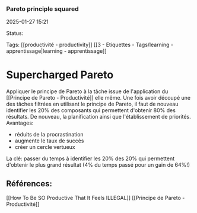 ### Pareto principle squared

2025-01-27 15:21

Status:

Tags: [[productivité - productivity]] [[3 - Etiquettes - Tags/learning - apprentissage|learning - apprentissage]]


# Supercharged Pareto

Appliquer le principe de Pareto à la tâche issue de l'application du [[Principe de Pareto - Productivité]] elle même.
Une fois avoir découpé une des tâches filtrées en utilisant le principe de Pareto, il faut de nouveau identifier les 20% des composants qui permettent d'obtenir 80% des résultats.
De nouveau, la planification ainsi que l'établissement de priorités.
Avantages:
- réduits de la procrastination
- augmente le taux de succès
- créer un cercle vertueux

La clé: passer du temps à identifier les 20% des 20% qui permettent d'obtenir le plus grand résultat (4% du temps passé pour un gain de 64%!)



## Références:

[[How To Be SO Productive That It Feels ILLEGAL]]
[[Principe de Pareto - Productivité]]